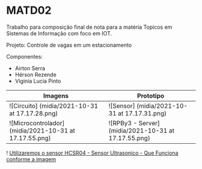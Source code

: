 # MATD02

Trabalho para composição final de nota para a matéria Topicos em Sistemas de Informação
com foco em IOT.

Projeto: Controle de vagas em um estacionamento

Componentes:
* Airton Serra
* Hérson Rezende
* Viginia Lucia Pinto

Imagens   | Prototipo
--------- | ------
![Circuito] (midia/2021-10-31 at 17.17.28.png) |![Sensor] (midia/2021-10-31 at 17.17.31.png) 
![Microcontrolador] (midia/2021-10-31 at 17.17.55.png) | ![RPBy3 - Server] (midia/2021-10-31 at 17.17.55.png) 

! [Utilizaremos o sensor HCSR04 - Sensor Ultrasonico - Que Funciona conforme a imagem](https://i1.wp.com/randomnerdtutorials.com/wp-content/uploads/2021/06/how-ultrasonic-sensor-works-01.png?w=750&quality=100&strip=all&ssl=1)